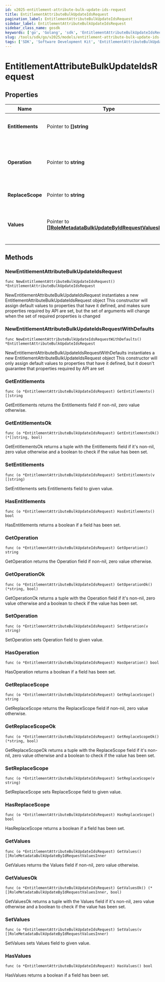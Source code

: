 ```yaml
---
id: v2025-entitlement-attribute-bulk-update-ids-request
title: EntitlementAttributeBulkUpdateIdsRequest
pagination_label: EntitlementAttributeBulkUpdateIdsRequest
sidebar_label: EntitlementAttributeBulkUpdateIdsRequest
sidebar_class_name: gosdk
keywords: ['go', 'Golang', 'sdk', 'EntitlementAttributeBulkUpdateIdsRequest', 'V2025EntitlementAttributeBulkUpdateIdsRequest'] 
slug: /tools/sdk/go/v2025/models/entitlement-attribute-bulk-update-ids-request
tags: ['SDK', 'Software Development Kit', 'EntitlementAttributeBulkUpdateIdsRequest', 'V2025EntitlementAttributeBulkUpdateIdsRequest']
---
```


# EntitlementAttributeBulkUpdateIdsRequest

## Properties

Name | Type | Description | Notes
------------ | ------------- | ------------- | -------------
**Entitlements** | Pointer to **[]string** | List of entitlement IDs to update. | [optional] 
**Operation** | Pointer to **string** | Operation to perform on the attributes in the bulk update request. | [optional] 
**ReplaceScope** | Pointer to **string** | The choice of update scope. | [optional] 
**Values** | Pointer to [**[]RoleMetadataBulkUpdateByIdRequestValuesInner**](role-metadata-bulk-update-by-id-request-values-inner) | The metadata to be updated, including attribute and values. | [optional] 

## Methods

### NewEntitlementAttributeBulkUpdateIdsRequest

`func NewEntitlementAttributeBulkUpdateIdsRequest() *EntitlementAttributeBulkUpdateIdsRequest`

NewEntitlementAttributeBulkUpdateIdsRequest instantiates a new EntitlementAttributeBulkUpdateIdsRequest object
This constructor will assign default values to properties that have it defined,
and makes sure properties required by API are set, but the set of arguments
will change when the set of required properties is changed

### NewEntitlementAttributeBulkUpdateIdsRequestWithDefaults

`func NewEntitlementAttributeBulkUpdateIdsRequestWithDefaults() *EntitlementAttributeBulkUpdateIdsRequest`

NewEntitlementAttributeBulkUpdateIdsRequestWithDefaults instantiates a new EntitlementAttributeBulkUpdateIdsRequest object
This constructor will only assign default values to properties that have it defined,
but it doesn't guarantee that properties required by API are set

### GetEntitlements

`func (o *EntitlementAttributeBulkUpdateIdsRequest) GetEntitlements() []string`

GetEntitlements returns the Entitlements field if non-nil, zero value otherwise.

### GetEntitlementsOk

`func (o *EntitlementAttributeBulkUpdateIdsRequest) GetEntitlementsOk() (*[]string, bool)`

GetEntitlementsOk returns a tuple with the Entitlements field if it's non-nil, zero value otherwise
and a boolean to check if the value has been set.

### SetEntitlements

`func (o *EntitlementAttributeBulkUpdateIdsRequest) SetEntitlements(v []string)`

SetEntitlements sets Entitlements field to given value.

### HasEntitlements

`func (o *EntitlementAttributeBulkUpdateIdsRequest) HasEntitlements() bool`

HasEntitlements returns a boolean if a field has been set.

### GetOperation

`func (o *EntitlementAttributeBulkUpdateIdsRequest) GetOperation() string`

GetOperation returns the Operation field if non-nil, zero value otherwise.

### GetOperationOk

`func (o *EntitlementAttributeBulkUpdateIdsRequest) GetOperationOk() (*string, bool)`

GetOperationOk returns a tuple with the Operation field if it's non-nil, zero value otherwise
and a boolean to check if the value has been set.

### SetOperation

`func (o *EntitlementAttributeBulkUpdateIdsRequest) SetOperation(v string)`

SetOperation sets Operation field to given value.

### HasOperation

`func (o *EntitlementAttributeBulkUpdateIdsRequest) HasOperation() bool`

HasOperation returns a boolean if a field has been set.

### GetReplaceScope

`func (o *EntitlementAttributeBulkUpdateIdsRequest) GetReplaceScope() string`

GetReplaceScope returns the ReplaceScope field if non-nil, zero value otherwise.

### GetReplaceScopeOk

`func (o *EntitlementAttributeBulkUpdateIdsRequest) GetReplaceScopeOk() (*string, bool)`

GetReplaceScopeOk returns a tuple with the ReplaceScope field if it's non-nil, zero value otherwise
and a boolean to check if the value has been set.

### SetReplaceScope

`func (o *EntitlementAttributeBulkUpdateIdsRequest) SetReplaceScope(v string)`

SetReplaceScope sets ReplaceScope field to given value.

### HasReplaceScope

`func (o *EntitlementAttributeBulkUpdateIdsRequest) HasReplaceScope() bool`

HasReplaceScope returns a boolean if a field has been set.

### GetValues

`func (o *EntitlementAttributeBulkUpdateIdsRequest) GetValues() []RoleMetadataBulkUpdateByIdRequestValuesInner`

GetValues returns the Values field if non-nil, zero value otherwise.

### GetValuesOk

`func (o *EntitlementAttributeBulkUpdateIdsRequest) GetValuesOk() (*[]RoleMetadataBulkUpdateByIdRequestValuesInner, bool)`

GetValuesOk returns a tuple with the Values field if it's non-nil, zero value otherwise
and a boolean to check if the value has been set.

### SetValues

`func (o *EntitlementAttributeBulkUpdateIdsRequest) SetValues(v []RoleMetadataBulkUpdateByIdRequestValuesInner)`

SetValues sets Values field to given value.

### HasValues

`func (o *EntitlementAttributeBulkUpdateIdsRequest) HasValues() bool`

HasValues returns a boolean if a field has been set.


